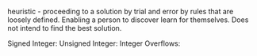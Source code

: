 heuristic - proceeding to a solution by trial and error by rules that are loosely defined. Enabling a person to discover learn for themselves.
Does not intend to find the best solution.

<!-- Preprocessing code for better way of solving the problem after -->

Signed Integer:
Unsigned Integer:
Integer Overflows: